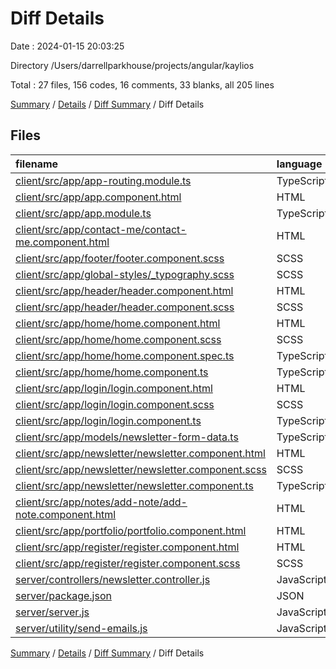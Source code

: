 # Diff Details

Date : 2024-01-15 20:03:25

Directory /Users/darrellparkhouse/projects/angular/kaylios

Total : 27 files,  156 codes, 16 comments, 33 blanks, all 205 lines

[Summary](results.md) / [Details](details.md) / [Diff Summary](diff.md) / Diff Details

## Files
| filename | language | code | comment | blank | total |
| :--- | :--- | ---: | ---: | ---: | ---: |
| [client/src/app/app-routing.module.ts](/client/src/app/app-routing.module.ts) | TypeScript | 10 | 0 | 0 | 10 |
| [client/src/app/app.component.html](/client/src/app/app.component.html) | HTML | -4 | -2 | 0 | -6 |
| [client/src/app/app.module.ts](/client/src/app/app.module.ts) | TypeScript | 2 | 0 | 0 | 2 |
| [client/src/app/contact-me/contact-me.component.html](/client/src/app/contact-me/contact-me.component.html) | HTML | 2 | 0 | -2 | 0 |
| [client/src/app/footer/footer.component.scss](/client/src/app/footer/footer.component.scss) | SCSS | -2 | 0 | 0 | -2 |
| [client/src/app/global-styles/_typography.scss](/client/src/app/global-styles/_typography.scss) | SCSS | 13 | 0 | 4 | 17 |
| [client/src/app/header/header.component.html](/client/src/app/header/header.component.html) | HTML | 2 | 0 | 0 | 2 |
| [client/src/app/header/header.component.scss](/client/src/app/header/header.component.scss) | SCSS | 11 | 0 | 5 | 16 |
| [client/src/app/home/home.component.html](/client/src/app/home/home.component.html) | HTML | 3 | 0 | 0 | 3 |
| [client/src/app/home/home.component.scss](/client/src/app/home/home.component.scss) | SCSS | 0 | 0 | 1 | 1 |
| [client/src/app/home/home.component.spec.ts](/client/src/app/home/home.component.spec.ts) | TypeScript | 17 | 0 | 5 | 22 |
| [client/src/app/home/home.component.ts](/client/src/app/home/home.component.ts) | TypeScript | 8 | 0 | 3 | 11 |
| [client/src/app/login/login.component.html](/client/src/app/login/login.component.html) | HTML | 1 | 0 | 0 | 1 |
| [client/src/app/login/login.component.scss](/client/src/app/login/login.component.scss) | SCSS | 1 | 0 | 0 | 1 |
| [client/src/app/login/login.component.ts](/client/src/app/login/login.component.ts) | TypeScript | 8 | 0 | 2 | 10 |
| [client/src/app/models/newsletter-form-data.ts](/client/src/app/models/newsletter-form-data.ts) | TypeScript | 3 | 0 | 0 | 3 |
| [client/src/app/newsletter/newsletter.component.html](/client/src/app/newsletter/newsletter.component.html) | HTML | 20 | 0 | -2 | 18 |
| [client/src/app/newsletter/newsletter.component.scss](/client/src/app/newsletter/newsletter.component.scss) | SCSS | 7 | 0 | 2 | 9 |
| [client/src/app/newsletter/newsletter.component.ts](/client/src/app/newsletter/newsletter.component.ts) | TypeScript | 7 | 0 | 3 | 10 |
| [client/src/app/notes/add-note/add-note.component.html](/client/src/app/notes/add-note/add-note.component.html) | HTML | 1 | 0 | 0 | 1 |
| [client/src/app/portfolio/portfolio.component.html](/client/src/app/portfolio/portfolio.component.html) | HTML | 1 | 0 | 0 | 1 |
| [client/src/app/register/register.component.html](/client/src/app/register/register.component.html) | HTML | 1 | 0 | 1 | 2 |
| [client/src/app/register/register.component.scss](/client/src/app/register/register.component.scss) | SCSS | 1 | 0 | 0 | 1 |
| [server/controllers/newsletter.controller.js](/server/controllers/newsletter.controller.js) | JavaScript | 17 | 18 | 7 | 42 |
| [server/package.json](/server/package.json) | JSON | 12 | 0 | 1 | 13 |
| [server/server.js](/server/server.js) | JavaScript | 9 | 0 | 1 | 10 |
| [server/utility/send-emails.js](/server/utility/send-emails.js) | JavaScript | 5 | 0 | 2 | 7 |

[Summary](results.md) / [Details](details.md) / [Diff Summary](diff.md) / Diff Details